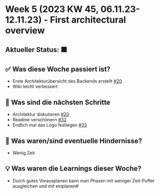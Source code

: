 # Week 5 (2023 KW 45, 06.11.23-12.11.23) - First architectural overview

## Aktueller Status: 🟩

## ✅ Was diese Woche passiert ist?

- Erste Architekturübersicht des Backends erstellt [#20](https://github.com/SE-TINF22B2/G5-DuoGradus/issues/20)
- Wiki leicht verbessert

## 👣 Was sind die nächsten Schritte

- Architektur diskutieren [#20](https://github.com/SE-TINF22B2/G5-DuoGradus/issues/20)
- Readme verschönern [#32](https://github.com/SE-TINF22B2/G5-DuoGradus/issues/32)
- Endlich mal das Logo festlegen [#33](https://github.com/SE-TINF22B2/G5-DuoGradus/issues/33)

## 🤺 Was waren/sind eventuelle Hindernisse?

- Wenig Zeit

## 💡 Was waren die Learnings dieser Woche?

- Durch gutes Vorausplanen kann man Phasen mit weniger Zeit-Puffer ausgleichen und mit einplanen#
